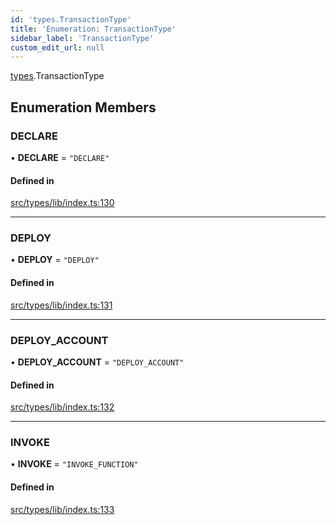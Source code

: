 ```yaml
---
id: 'types.TransactionType'
title: 'Enumeration: TransactionType'
sidebar_label: 'TransactionType'
custom_edit_url: null
---
```


[types](../namespaces/types.md).TransactionType

## Enumeration Members

### DECLARE

• **DECLARE** = `"DECLARE"`

#### Defined in

[src/types/lib/index.ts:130](https://github.com/0xs34n/starknet.js/blob/develop/src/types/lib/index.ts#L130)

---

### DEPLOY

• **DEPLOY** = `"DEPLOY"`

#### Defined in

[src/types/lib/index.ts:131](https://github.com/0xs34n/starknet.js/blob/develop/src/types/lib/index.ts#L131)

---

### DEPLOY_ACCOUNT

• **DEPLOY_ACCOUNT** = `"DEPLOY_ACCOUNT"`

#### Defined in

[src/types/lib/index.ts:132](https://github.com/0xs34n/starknet.js/blob/develop/src/types/lib/index.ts#L132)

---

### INVOKE

• **INVOKE** = `"INVOKE_FUNCTION"`

#### Defined in

[src/types/lib/index.ts:133](https://github.com/0xs34n/starknet.js/blob/develop/src/types/lib/index.ts#L133)
